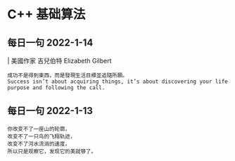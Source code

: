 # C++ 基础算法

## 每日一句 2022-1-14
| 美國作家 吉兒伯特 Elizabeth Gilbert
```
成功不是得到東西，而是發現生活目標並追隨所願。
Success isn’t about acquiring things, it’s about discovering your life purpose and following the call.  
```

## 每日一句 2022-1-13
```
你改变不了一座山的轮廓，
改变不了一只鸟的飞翔轨迹，
改变不了河水流淌的速度，
所以只是观察它，发现它的美就够了。
```